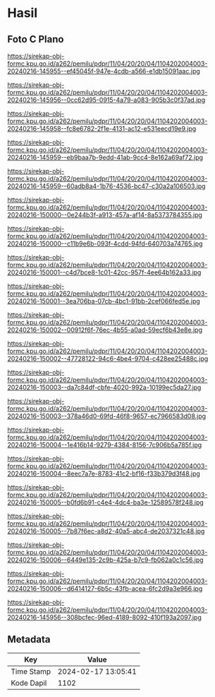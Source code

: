 # Hasil

## Foto C Plano

https://sirekap-obj-formc.kpu.go.id/a262/pemilu/pdpr/11/04/20/20/04/1104202004003-20240216-145955--ef45045f-947e-4cdb-a566-e1db15091aac.jpg

https://sirekap-obj-formc.kpu.go.id/a262/pemilu/pdpr/11/04/20/20/04/1104202004003-20240216-145956--0cc62d95-0915-4a79-a083-905b3c0f37ad.jpg

https://sirekap-obj-formc.kpu.go.id/a262/pemilu/pdpr/11/04/20/20/04/1104202004003-20240216-145958--fc8e6782-2f1e-4131-ac12-e531eecd19e9.jpg

https://sirekap-obj-formc.kpu.go.id/a262/pemilu/pdpr/11/04/20/20/04/1104202004003-20240216-145959--eb9baa7b-9edd-41ab-9cc4-8e162a69af72.jpg

https://sirekap-obj-formc.kpu.go.id/a262/pemilu/pdpr/11/04/20/20/04/1104202004003-20240216-145959--60adb8a4-1b76-4536-bc47-c30a2a106503.jpg

https://sirekap-obj-formc.kpu.go.id/a262/pemilu/pdpr/11/04/20/20/04/1104202004003-20240216-150000--0e244b3f-a913-457a-af14-8a5373784355.jpg

https://sirekap-obj-formc.kpu.go.id/a262/pemilu/pdpr/11/04/20/20/04/1104202004003-20240216-150000--c11b9e6b-093f-4cdd-94fd-640703a74765.jpg

https://sirekap-obj-formc.kpu.go.id/a262/pemilu/pdpr/11/04/20/20/04/1104202004003-20240216-150001--c4d7bce8-1c01-42cc-957f-4ee64b162a33.jpg

https://sirekap-obj-formc.kpu.go.id/a262/pemilu/pdpr/11/04/20/20/04/1104202004003-20240216-150001--3ea706ba-07cb-4bc1-91bb-2cef066fed5e.jpg

https://sirekap-obj-formc.kpu.go.id/a262/pemilu/pdpr/11/04/20/20/04/1104202004003-20240216-150002--00912f6f-76ec-4b55-a0ad-59ecf6b43e8e.jpg

https://sirekap-obj-formc.kpu.go.id/a262/pemilu/pdpr/11/04/20/20/04/1104202004003-20240216-150002--47728122-94c6-4be4-9704-c428ee25488c.jpg

https://sirekap-obj-formc.kpu.go.id/a262/pemilu/pdpr/11/04/20/20/04/1104202004003-20240216-150003--da7c84df-cbfe-4020-992a-10199ec5da27.jpg

https://sirekap-obj-formc.kpu.go.id/a262/pemilu/pdpr/11/04/20/20/04/1104202004003-20240216-150003--378a46d0-69fd-46f8-9657-ec7966583d08.jpg

https://sirekap-obj-formc.kpu.go.id/a262/pemilu/pdpr/11/04/20/20/04/1104202004003-20240216-150004--1e416b14-9279-4384-8156-7c906b5a785f.jpg

https://sirekap-obj-formc.kpu.go.id/a262/pemilu/pdpr/11/04/20/20/04/1104202004003-20240216-150004--8eec7a7e-8783-41c2-bf16-f33b379d3f48.jpg

https://sirekap-obj-formc.kpu.go.id/a262/pemilu/pdpr/11/04/20/20/04/1104202004003-20240216-150005--b0fd6b91-c4e4-4dc4-ba3e-12589578f248.jpg

https://sirekap-obj-formc.kpu.go.id/a262/pemilu/pdpr/11/04/20/20/04/1104202004003-20240216-150005--7b87f6ec-a8d2-40a5-abc4-de2037321c48.jpg

https://sirekap-obj-formc.kpu.go.id/a262/pemilu/pdpr/11/04/20/20/04/1104202004003-20240216-150006--6449e135-2c9b-425a-b7c9-fb062a0c1c56.jpg

https://sirekap-obj-formc.kpu.go.id/a262/pemilu/pdpr/11/04/20/20/04/1104202004003-20240216-150006--d6414127-6b5c-43fb-acea-6fc2d9a3e966.jpg

https://sirekap-obj-formc.kpu.go.id/a262/pemilu/pdpr/11/04/20/20/04/1104202004003-20240216-145956--308bcfec-96ed-4189-8092-410f193a2097.jpg


## Metadata

| Key        | Value               |
| ---------- | ------------------- |
| Time Stamp | 2024-02-17 13:05:41 |
| Kode Dapil | 1102                |



